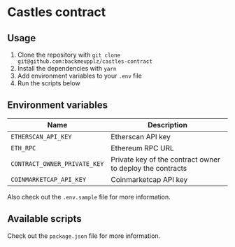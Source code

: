 # Castles contract

## Usage

1. Clone the repository with `git clone git@github.com:backmeupplz/castles-contract`
2. Install the dependencies with `yarn`
3. Add environment variables to your `.env` file
4. Run the scripts below

## Environment variables

| Name                         | Description                                               |
| ---------------------------- | --------------------------------------------------------- |
| `ETHERSCAN_API_KEY`          | Etherscan API key                                         |
| `ETH_RPC`                    | Ethereum RPC URL                                          |
| `CONTRACT_OWNER_PRIVATE_KEY` | Private key of the contract owner to deploy the contracts |
| `COINMARKETCAP_API_KEY`      | Coinmarketcap API key                                     |

Also check out the `.env.sample` file for more information.

## Available scripts

Check out the `package.json` file for more information.
